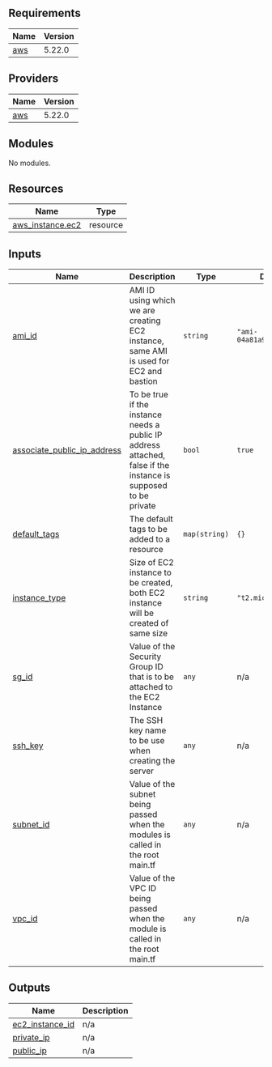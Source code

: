 <!-- BEGIN_TF_DOCS -->
## Requirements

| Name | Version |
|------|---------|
| <a name="requirement_aws"></a> [aws](#requirement\_aws) | 5.22.0 |

## Providers

| Name | Version |
|------|---------|
| <a name="provider_aws"></a> [aws](#provider\_aws) | 5.22.0 |

## Modules

No modules.

## Resources

| Name | Type |
|------|------|
| [aws_instance.ec2](https://registry.terraform.io/providers/hashicorp/aws/5.22.0/docs/resources/instance) | resource |

## Inputs

| Name | Description | Type | Default | Required |
|------|-------------|------|---------|:--------:|
| <a name="input_ami_id"></a> [ami\_id](#input\_ami\_id) | AMI ID using which we are creating EC2 instance, same AMI is used for EC2 and bastion | `string` | `"ami-04a81a99f5ec58529"` | no |
| <a name="input_associate_public_ip_address"></a> [associate\_public\_ip\_address](#input\_associate\_public\_ip\_address) | To be true if the instance needs a public IP address attached, false if the instance is supposed to be private | `bool` | `true` | no |
| <a name="input_default_tags"></a> [default\_tags](#input\_default\_tags) | The default tags to be added to a resource | `map(string)` | `{}` | no |
| <a name="input_instance_type"></a> [instance\_type](#input\_instance\_type) | Size of EC2 instance to be created, both EC2 instance will be created of same size | `string` | `"t2.micro"` | no |
| <a name="input_sg_id"></a> [sg\_id](#input\_sg\_id) | Value of the Security Group ID that is to be attached to the EC2 Instance | `any` | n/a | yes |
| <a name="input_ssh_key"></a> [ssh\_key](#input\_ssh\_key) | The SSH key name to be use when creating the server | `any` | n/a | yes |
| <a name="input_subnet_id"></a> [subnet\_id](#input\_subnet\_id) | Value of the  subnet being passed when the modules is called in the root main.tf | `any` | n/a | yes |
| <a name="input_vpc_id"></a> [vpc\_id](#input\_vpc\_id) | Value of the VPC ID being passed when the module is called in the root main.tf | `any` | n/a | yes |

## Outputs

| Name | Description |
|------|-------------|
| <a name="output_ec2_instance_id"></a> [ec2\_instance\_id](#output\_ec2\_instance\_id) | n/a |
| <a name="output_private_ip"></a> [private\_ip](#output\_private\_ip) | n/a |
| <a name="output_public_ip"></a> [public\_ip](#output\_public\_ip) | n/a |
<!-- END_TF_DOCS -->
